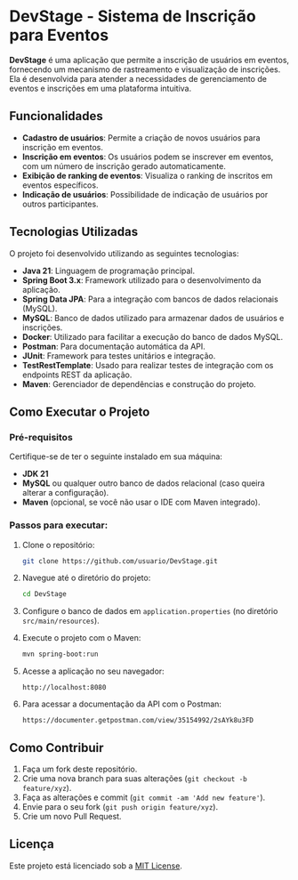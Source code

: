 # DevStage - Sistema de Inscrição para Eventos

**DevStage** é uma aplicação que permite a inscrição de usuários em eventos, fornecendo um mecanismo de rastreamento e visualização de inscrições. Ela é desenvolvida para atender a necessidades de gerenciamento de eventos e inscrições em uma plataforma intuitiva.

## Funcionalidades

- **Cadastro de usuários**: Permite a criação de novos usuários para inscrição em eventos.
- **Inscrição em eventos**: Os usuários podem se inscrever em eventos, com um número de inscrição gerado automaticamente.
- **Exibição de ranking de eventos**: Visualiza o ranking de inscritos em eventos específicos.
- **Indicação de usuários**: Possibilidade de indicação de usuários por outros participantes.

## Tecnologias Utilizadas

O projeto foi desenvolvido utilizando as seguintes tecnologias:

- **Java 21**: Linguagem de programação principal.
- **Spring Boot 3.x**: Framework utilizado para o desenvolvimento da aplicação.
- **Spring Data JPA**: Para a integração com bancos de dados relacionais (MySQL).
- **MySQL**: Banco de dados utilizado para armazenar dados de usuários e inscrições.
- **Docker**: Utilizado para facilitar a execução do banco de dados MySQL.
- **Postman**: Para documentação automática da API.
- **JUnit**: Framework para testes unitários e integração.
- **TestRestTemplate**: Usado para realizar testes de integração com os endpoints REST da aplicação.
- **Maven**: Gerenciador de dependências e construção do projeto.

## Como Executar o Projeto

### Pré-requisitos

Certifique-se de ter o seguinte instalado em sua máquina:

- **JDK 21**
- **MySQL** ou qualquer outro banco de dados relacional (caso queira alterar a configuração).
- **Maven** (opcional, se você não usar o IDE com Maven integrado).

### Passos para executar:

1. Clone o repositório:

    ```bash
    git clone https://github.com/usuario/DevStage.git
    ```

2. Navegue até o diretório do projeto:

    ```bash
    cd DevStage
    ```

3. Configure o banco de dados em `application.properties` (no diretório `src/main/resources`).

4. Execute o projeto com o Maven:

    ```bash
    mvn spring-boot:run
    ```

5. Acesse a aplicação no seu navegador:

    ```
    http://localhost:8080
    ```
    
6. Para acessar a documentação da API com o Postman:

    ```
    https://documenter.getpostman.com/view/35154992/2sAYk8u3FD
    ```
    
## Como Contribuir

1. Faça um fork deste repositório.
2. Crie uma nova branch para suas alterações (`git checkout -b feature/xyz`).
3. Faça as alterações e commit (`git commit -am 'Add new feature'`).
4. Envie para o seu fork (`git push origin feature/xyz`).
5. Crie um novo Pull Request.

## Licença

Este projeto está licenciado sob a [MIT License](LICENSE).


